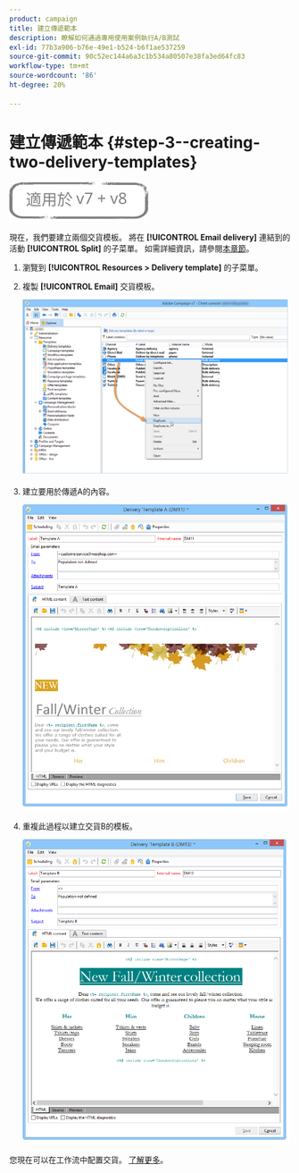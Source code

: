 ```yaml
---
product: campaign
title: 建立傳遞範本
description: 瞭解如何通過專用使用案例執行A/B測試
exl-id: 77b3a906-b76e-49e1-b524-b6f1ae537259
source-git-commit: 90c52ec144a6a3c1b534a80507e38fa3ed64fc83
workflow-type: tm+mt
source-wordcount: '86'
ht-degree: 20%

---
```


# 建立傳遞範本 {#step-3--creating-two-delivery-templates}

![](../../assets/common.svg)

現在，我們要建立兩個交貨模板。 將在 **[!UICONTROL Email delivery]** 連結到的活動 **[!UICONTROL Split]** 的子菜單。 如需詳細資訊，請參閱[本章節](about-templates.md)。

1. 瀏覽到 **[!UICONTROL Resources > Delivery template]** 的子菜單。
1. 複製 **[!UICONTROL Email]** 交貨模板。

   ![](assets/use_case_abtesting_deliverymodel_001.png)

1. 建立要用於傳遞A的內容。

   ![](assets/use_case_abtesting_deliverymodel_002.png)

1. 重複此過程以建立交貨B的模板。

   ![](assets/use_case_abtesting_deliverymodel_003.png)

您現在可以在工作流中配置交貨。 [了解更多](a-b-testing-uc-configuring-deliveries.md)。
